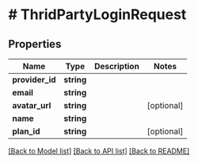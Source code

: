 # # ThridPartyLoginRequest

## Properties

Name | Type | Description | Notes
------------ | ------------- | ------------- | -------------
**provider_id** | **string** |  |
**email** | **string** |  |
**avatar_url** | **string** |  | [optional]
**name** | **string** |  |
**plan_id** | **string** |  | [optional]

[[Back to Model list]](../../README.md#models) [[Back to API list]](../../README.md#endpoints) [[Back to README]](../../README.md)
